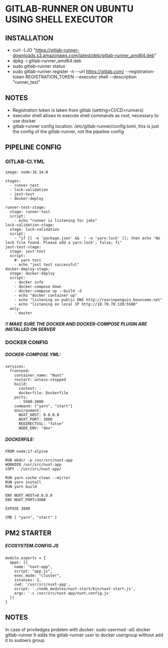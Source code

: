 # GITLAB-RUNNER ON UBUNTU USING SHELL EXECUTOR

## INSTALLATION
-  curl -LJO "https://gitlab-runner-downloads.s3.amazonaws.com/latest/deb/gitlab-runner_amd64.deb"
- dpkg -i gitlab-runner_amd64.deb
- sudo gitlab-runner status
- sudo gitlab-runner register -n --url https://gitlab.com/ --registration-token REGISTRATION_TOKEN --executor shell --description "runner_test" 

## NOTES
- Registration token is taken from gitlab (setting>CI/CD>runners)
- executor shell allows to execute shell commands as root, necessary to use docker
- gitlab-runner config location: /etc/gitlab-runner/config.toml, this is just the config of the gitlab-runner, not the pipeline config

## PIPELINE CONFIG

### GITLAB-CI.YML
```
image: node:16.14.0

stages:
  - runner-test
  - lock-validation
  - jest-test
  - docker-deploy

runner-test-stage:
  stage: runner-test
  script:
    - echo "runner is listening for jobs"
lock-validation-stage:
  stage: lock-validation
  script:
    - "if [[ -e 'package.json' &&  ! -e 'yarn.lock' ]]; then echo 'No lock file found. Please add a yarn.lock'; false; fi"
jest-test-stage:
  stage: jest-test
  script:
    #- yarn test
    - echo "jest test successful"
docker-deploy-stage:
  stage: docker-deploy
  script:
    - docker info
    - docker-compose down
    - docker-compose up --build -d
    - echo "docker container up"
    - echo "listening on public DNS http://roarinpenguin.bounceme.net"
    - echo "listening on local IP http://10.70.70.120:5500"
  only:
    - master
```
##### !! MAKE SURE THE DOCKER AND DOCKER-COMPOSE PLUGIN ARE INSTALLED ON SERVER

### DOCKER CONFIG

##### DOCKER-COMPOSE.YML:
```
services:
  frontend:
    container_name: "Nuxt"
    restart: unless-stopped
    build:
      context: .
      dockerfile: Dockerfile
    ports:
      - 5500:3000
    command: ["yarn", "start"]
    environment:
      NUXT_HOST: 0.0.0.0
      NUXT_PORT: 3000
      REDIRECTSSL: "false"
      NODE_ENV: "dev"
```

##### DOCKERFILE:
```
FROM node:17-alpine

RUN mkdir -p /usr/src/nuxt-app
WORKDIR /usr/src/nuxt-app
COPY . /usr/src/nuxt-app/

RUN yarn cache clean --mirror
RUN yarn install
RUN yarn build

ENV NUXT_HOST=0.0.0.0
ENV NUXT_PORT=3000

EXPOSE 3000

CMD [ "yarn", "start" ]
```

## PM2 STARTER

##### ECOSYSTEM.CONFIG.JS
```
module.exports = {
  apps: [{
    name: "nuxt-app",
    script: "app.js",
    exec_mode: "cluster",
    istances: 2,
    cwd: '/usr/src/nuxt-app',
    script: './node_modules/nuxt-start/bin/nuxt-start.js',
    args: '-c /usr/src/nuxt-app/nuxt.config.js'
  }]
}
```

## NOTES
In case of priviledges problem with docker:
sudo usermod -aG docker gitlab-runner
It adds the gitlab-runner user to docker usergroup without add it to sudoers group